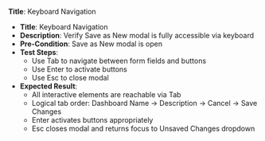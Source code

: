 **Title**: Keyboard Navigation

* **Title**: Keyboard Navigation
* **Description**: Verify Save as New modal is fully accessible via keyboard
* **Pre-Condition**: Save as New modal is open
* **Test Steps**:
  * Use Tab to navigate between form fields and buttons
  * Use Enter to activate buttons
  * Use Esc to close modal
* **Expected Result**:
  * All interactive elements are reachable via Tab
  * Logical tab order: Dashboard Name → Description → Cancel → Save Changes
  * Enter activates buttons appropriately
  * Esc closes modal and returns focus to Unsaved Changes dropdown